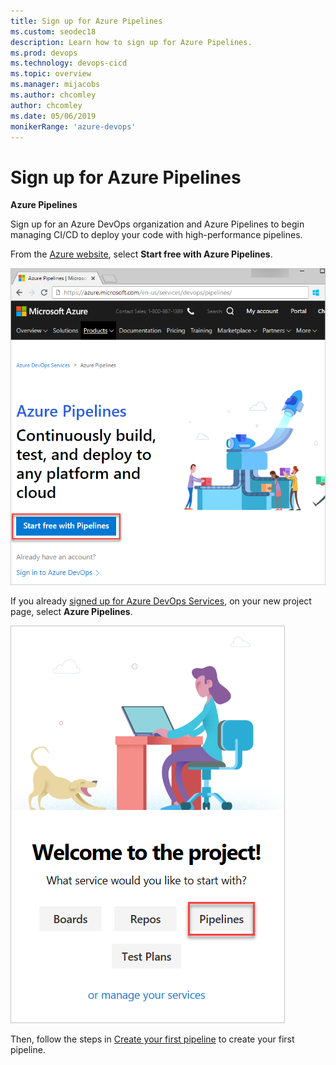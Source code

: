 ```yaml
---
title: Sign up for Azure Pipelines
ms.custom: seodec18
description: Learn how to sign up for Azure Pipelines.
ms.prod: devops
ms.technology: devops-cicd
ms.topic: overview
ms.manager: mijacobs
ms.author: chcomley
author: chcomley
ms.date: 05/06/2019
monikerRange: 'azure-devops'
---
```


# Sign up for Azure Pipelines

**Azure Pipelines**

Sign up for an Azure DevOps organization and Azure Pipelines to begin managing CI/CD to deploy your code with high-performance pipelines.

From the [Azure website](https://azure.microsoft.com/services/devops/pipelines/), select **Start free with Azure Pipelines**.

![Start free with Azure Pipelines](../../_shared/_img/start-free-with-azure-pipelines.png)

If you already [signed up for Azure DevOps Services](../../user-guide/sign-up-invite-teammates.md), on your new project page, select **Azure Pipelines**.

![New project, select Azure Pipelines](../_img/new-project-select-pipelines.png)

Then, follow the steps in [Create your first pipeline](../create-first-pipeline.md) to create your first pipeline.
